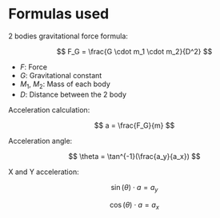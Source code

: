 # Formulas used

2 bodies gravitational force formula:

$$
F_G = \frac{G \cdot m_1 \cdot m_2}{D^2}
$$

- $F$: Force
- $G$: Gravitational constant
- $M_1$, $M_2$: Mass of each body
- $D$: Distance between the 2 body

Acceleration calculation:

$$
a = \frac{F_G}{m}
$$

Acceleration angle:

$$
\theta = \tan^{-1}(\frac{a_y}{a_x})
$$

X and Y acceleration:

$$
\sin(\theta) \cdot a = a_y
$$

$$
\cos(\theta) \cdot a = a_x
$$
